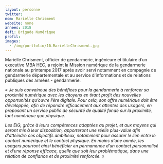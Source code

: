 ```yaml
---
layout: personne
twitter: 
nom: Marielle Chrisment
website: none
annees: 2018
defi: Brigade Numérique
profil:
images:
  - /img/portfolio/10.MarielleChrisment.jpg
---
```


Marielle Chrisment, officier de gendarmerie, ingénieure et titulaire
d’un executive MBA HEC, a rejoint la Mission numérique de la
gendarmerie nationale au printemps 2017 après avoir servi notamment en
compagnie de gendarmerie départementale et au service d'informations
et de relations publiques des armées - gendarmerie.

« *Je suis convaincue des bénéfices pour la gendarmerie à renforcer sa
proximité numérique avec les citoyens en tirant profit des nouvelles
opportunités qu’ouvre l’ère digitale. Pour cela, son offre numérique
doit être développée, afin de répondre efficacement aux attentes des
usagers, en proposant un service public de sécurité de qualité fondé
sur la proximité, tant numérique que physique.*

*Les EIG, grâce à leurs compétences adaptées au projet, et aux moyens
qui seront mis à leur disposition, apporteront une réelle plus-value
afin d’atteindre ces objectifs ambitieux, notamment pour assurer le
lien entre le contact numérique et le contact physique. En moins d’une
année, les usagers pourront ainsi bénéficier en permanence d’un
contact personnalisé et d’une réponse efficace, quelle que soit leur
problématique, dans une relation de confiance et de proximité
renforcée. »*

